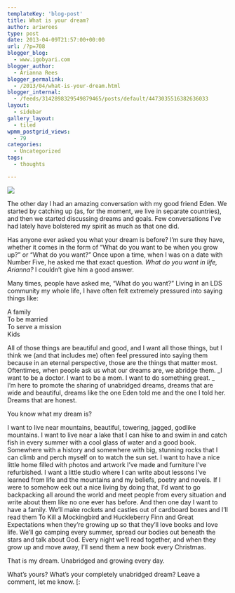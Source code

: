 ```yaml
---
templateKey: 'blog-post'
title: What is your dream?
author: ariwrees
type: post
date: 2013-04-09T21:57:00+00:00
url: /?p=708
blogger_blog:
  - www.igobyari.com
blogger_author:
  - Arianna Rees
blogger_permalink:
  - /2013/04/what-is-your-dream.html
blogger_internal:
  - /feeds/3142898329549879465/posts/default/4473035516382636033
layout:
  - sidebar
gallery_layout:
  - tiled
wpmm_postgrid_views:
  - 79
categories:
  - Uncategorized
tags:
  - thoughts

---
```

[![](https://www.igobyari.com/wp-content/uploads/2013/04/tumblr_mc1zyxiITO1rz5xjjo1_5001.png)](https://www.igobyari.com/wp-content/uploads/2013/04/tumblr_mc1zyxiITO1rz5xjjo1_5001.png)

The other day I had an amazing conversation with my good friend Eden. We started by catching up (as, for the moment, we live in separate countries), and then we started discussing dreams and goals. Few conversations I’ve had lately have bolstered my spirit as much as that one did.

Has anyone ever asked you what your dream is before? I’m sure they have, whether it comes in the form of “What do you want to be when you grow up?” or “What do you want?” Once upon a time, when I was on a date with Number Five, he asked me that exact question. _What do you want in life, Arianna?_ I couldn’t give him a good answer.

Many times, people have asked me, “What do you want?” Living in an LDS community my whole life, I have often felt extremely pressured into saying things like:

A family  
To be married  
To serve a mission  
Kids

All of those things are beautiful and good, and I want all those things, but I think we (and that includes me) often feel pressured into saying them because in an eternal perspective, those are the things that matter most. Oftentimes, when people ask us what our dreams are, we abridge them. _I want to be a doctor. I want to be a mom. I want to do something great. _  
I’m here to promote the sharing of unabridged dreams, dreams that are wide and beautiful, dreams like the one Eden told me and the one I told her. Dreams that are honest.

You know what my dream is?

I want to live near mountains, beautiful, towering, jagged, godlike mountains. I want to live near a lake that I can hike to and swim in and catch fish in every summer with a cool glass of water and a good book. Somewhere with a history and somewhere with big, stunning rocks that I can climb and perch myself on to watch the sun set. I want to have a nice little home filled with photos and artwork I’ve made and furniture I’ve refurbished. I want a little studio where I can write about lessons I’ve learned from life and the mountains and my beliefs, poetry and novels. If I were to somehow eek out a nice living by doing that, I’d want to go backpacking all around the world and meet people from every situation and write about them like no one ever has before. And then one day I want to have a family. We’ll make rockets and castles out of cardboard boxes and I’ll read them To Kill a Mockingbird and Huckleberry Finn and Great Expectations when they’re growing up so that they’ll love books and love life. We’ll go camping every summer, spread our bodies out beneath the stars and talk about God. Every night we’ll read together, and when they grow up and move away, I’ll send them a new book every Christmas.   
  
That is my dream. Unabridged and growing every day.   
  
What’s yours? What’s your completely unabridged dream? Leave a comment, let me know. \[: